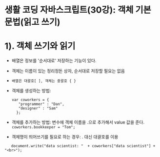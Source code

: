 # 생활 코딩 자바스크립트(30강): 객체 기본 문법(읽고 쓰기)


# 1). 객체 쓰기와 읽기

- 배열은 정보를 '순서대로' 저장하는 기능이 있다.

- 객체는 이름이 있는 정리정돈 상자, 순서대로 저장할 필요는 없음

- ```배열은 대괄호[ ], 객체는 중괄호 { }```

- 객체를 생성하는 방법:
  ```
  var coworkers = {
     "programmer" : "Dan",
     "designer" : "Sam"
    };
    ```

- 객체를 추가하는 방법: 변수에 객체 이름을 .으로 추가해서 value 값을 준다.
  ```coworkers.bookkeeper = "Tom";```

- 객체명이 띄어쓰기를 필요로 하는 경우: . 대신 대괄호를 이용

 ```coworkers["data scientist"] = "Mac"; <br>
    document.write("data scientist: "  + coworkers["data scientist"] + "<br>");
